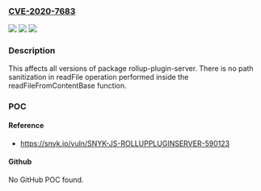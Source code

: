 ### [CVE-2020-7683](https://cve.mitre.org/cgi-bin/cvename.cgi?name=CVE-2020-7683)
![](https://img.shields.io/static/v1?label=Product&message=rollup-plugin-server&color=blue)
![](https://img.shields.io/static/v1?label=Version&message=%3E%3D%200%20&color=brighgreen)
![](https://img.shields.io/static/v1?label=Vulnerability&message=Directory%20Traversal&color=brighgreen)

### Description

This affects all versions of package rollup-plugin-server. There is no path sanitization in readFile operation performed inside the readFileFromContentBase function.

### POC

#### Reference
- https://snyk.io/vuln/SNYK-JS-ROLLUPPLUGINSERVER-590123

#### Github
No GitHub POC found.


